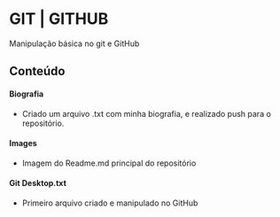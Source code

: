 # GIT | GITHUB
Manipulação básica no git e GitHub

## Conteúdo


#### Biografia

* Criado um arquivo .txt com minha biografia, e realizado push para o repositório.


#### Images
* Imagem do Readme.md principal do repositório


#### Git Desktop.txt
* Primeiro arquivo criado e manipulado no GitHub



